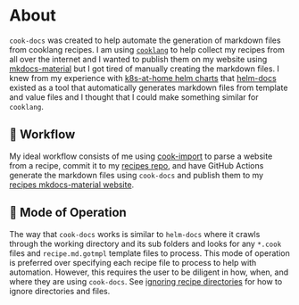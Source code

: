 # About

`cook-docs` was created to help automate the generation of markdown files from
cooklang recipes. I am using [`cooklang`][1] to help collect my recipes from
all over the internet and I wanted to publish them on my website using
[mkdocs-material][2] but I got tired of manually creating the markdown files.
I knew from my experience with [k8s-at-home helm charts][3] that [helm-docs][4]
existed as a tool that automatically generates markdown files from template and
value files and I thought that I could make something similar for `cooklang`.

## :ocean: Workflow

My ideal workflow consists of me using [cook-import][5] to parse a website from
a recipe, commit it to my [recipes repo][6], and have GitHub Actions generate
the markdown files using `cook-docs` and publish them to my
[recipes mkdocs-material website][7].

## :tram: Mode of Operation

The way that `cook-docs` works is similar to `helm-docs` where it crawls through
the working directory and its sub folders and looks for any `*.cook` files and
`recipe.md.gotmpl` template files to process. This mode of operation is preferred
over specifying each recipe file to process to help with automation. However,
this requires the user to be diligent in how, when, and where they are using
`cook-docs`. See [ignoring recipe directories][8] for how to ignore directories
and files.

[1]: https://cooklang.org/
[2]: https://squidfunk.github.io/mkdocs-material/
[3]: https://docs.k8s-at-home.com/
[4]: https://github.com/norwoodj/helm-docs
[5]: https://github.com/cooklang/cook-import
[6]: https://github.com/nicholaswilde/recipes/
[7]: https://nicholaswilde.io/recipes/
[8]: ../usage#ignoring-recipe-directories
